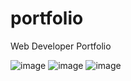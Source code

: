 # portfolio
Web Developer Portfolio

![image](https://github.com/deepshikha-dubey/portfolio/assets/140066430/64e44d8c-5b3d-4817-b4c0-6c30b77d1cea)
![image](https://github.com/deepshikha-dubey/portfolio/assets/140066430/6e6990f7-7cf2-4c4b-a413-90cc9ef1d737)
![image](https://github.com/deepshikha-dubey/portfolio/assets/140066430/cfd74f76-e2b4-4b04-9fbd-6b33c016c117)




